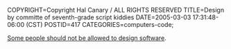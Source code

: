 COPYRIGHT=Copyright Hal Canary / ALL RIGHTS RESERVED
TITLE=Design by committe of seventh-grade script kiddies
DATE=2005-03-03 17:31:48-06:00 (CST)
POSTID=417
CATEGORIES=computers-code;

[Some people should not be allowed to design software](/images/netscape_8.png).
